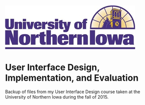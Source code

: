 ![UNI](images/uni-logo.jpg?raw=true)

# User Interface Design, Implementation, and Evaluation
Backup of files from my User Interface Design course taken at the University of Northern Iowa during the fall of 2015.
